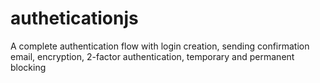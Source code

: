 # autheticationjs
A complete authentication flow with login creation, sending confirmation email, encryption, 2-factor authentication, temporary and permanent blocking
